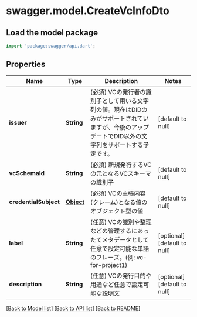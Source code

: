 # swagger.model.CreateVcInfoDto

## Load the model package
```dart
import 'package:swagger/api.dart';
```

## Properties
Name | Type | Description | Notes
------------ | ------------- | ------------- | -------------
**issuer** | **String** | (必須) VCの発行者の識別子として用いる文字列の値。現在はDIDのみがサポートされていますが、今後のアップデートでDID以外の文字列をサポートする予定です。 | [default to null]
**vcSchemaId** | **String** | (必須) 新規発行するVCの元となるVCスキーマの識別子 | [default to null]
**credentialSubject** | [**Object**](Object.md) | (必須) VCの主張内容(クレーム)となる値のオブジェクト型の値 | [default to null]
**label** | **String** | (任意) VCの識別や整理などの管理するにあったてメタデータとして任意で設定可能な単語のフレーズ。(例: vc-for-project1) | [optional] [default to null]
**description** | **String** | (任意) VCの発行目的や用途など任意で設定可能な説明文 | [optional] [default to null]

[[Back to Model list]](../README.md#documentation-for-models) [[Back to API list]](../README.md#documentation-for-api-endpoints) [[Back to README]](../README.md)

